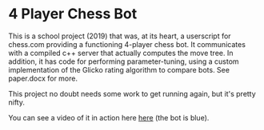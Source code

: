 # 4 Player Chess Bot
This is a school project (2019) that was, at its heart, a userscript for chess.com providing a functioning 4-player chess bot. It communicates with a compiled c++ server that 
actually computes the move tree. In addition, it has code for performing parameter-tuning, using a custom implementation of the Glicko rating algorithm to compare bots.
See paper.docx for more.

This project no doubt needs some work to get running again, but it's pretty nifty. 

You can see a video of it in action here 
[here](video.html) (the bot is blue).

